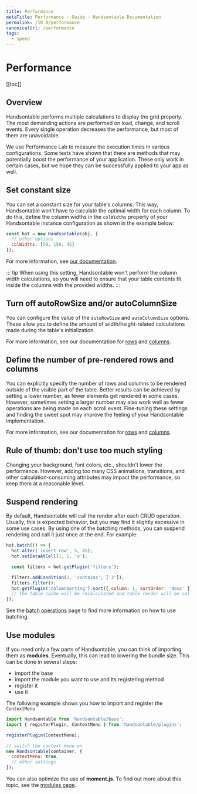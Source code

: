 ```yaml
---
title: Performance
metaTitle: Performance - Guide - Handsontable Documentation
permalink: /10.0/performance
canonicalUrl: /performance
tags:
  - speed
---
```


# Performance

[[toc]]

## Overview

Handsontable performs multiple calculations to display the grid properly. The most demanding actions are performed on load, change, and scroll events. Every single operation decreases the performance, but most of them are unavoidable.

We use Performance Lab to measure the execution times in various configurations. Some tests have shown that there are methods that may potentially boost the performance of your application. These only work in certain cases, but we hope they can be successfully applied to your app as well.

## Set constant size

You can set a constant size for your table's columns. This way, Handsontable won't have to calculate the optimal width for each column. To do this, define the column widths in the `colWidths` property of your Handsontable instance configuration as shown in the example below:

```js
const hot = new Handsontable(obj, {
  // other options
  colWidths: [50, 150, 45]
});
```

For more information, see [our documentation](@/api/metaSchema.md#colwidths).

::: tip
When using this setting, Handsontable won't perform the column width calculations, so you will need to ensure that your table contents fit inside the columns with the provided widths.
:::

## Turn off autoRowSize and/or autoColumnSize

You can configure the value of the `autoRowSize` and `autoColumnSize` options. These allow you to define the amount of width/height-related calculations made during the table's initialization.

For more information, see our documentation for [rows](@/api/metaSchema.md#autorowsize) and [columns](@/api/metaSchema.md#autocolumnsize).

## Define the number of pre-rendered rows and columns

You can explicitly specify the number of rows and columns to be rendered outside of the visible part of the table. Better results can be achieved by setting a lower number, as fewer elements get rendered in some cases. However, sometimes setting a larger number may also work well as fewer operations are being made on each scroll event. Fine-tuning these settings and finding the sweet spot may improve the feeling of your Handsontable implementation.

For more information, see our documentation for [rows](@/api/metaSchema.md#viewportrowrenderingoffset) and [columns](@/api/metaSchema.md#viewportcolumnrenderingoffset).

## Rule of thumb: don't use too much styling

Changing your background, font colors, etc., shouldn't lower the performance. However, adding too many CSS animations, transitions, and other calculation-consuming attributes may impact the performance, so keep them at a reasonable level.

## Suspend rendering

By default, Handsontable will call the render after each CRUD operation. Usually, this is expected behavior, but you may find it slightly excessive in some use cases. By using one of the batching methods, you can suspend rendering and call it just once at the end. For example:

```js
hot.batch(() => {
  hot.alter('insert_row', 5, 45);
  hot.setDataAtCell(1, 1, 'x');

  const filters = hot.getPlugin('filters');

  filters.addCondition(2, 'contains', ['3']);
  filters.filter();
  hot.getPlugin('columnSorting').sort({ column: 1, sortOrder: 'desc' });
  // The table cache will be recalculated and table render will be called once after executing the callback
});
```

See the [batch operations](@/guides/advanced-topics/batch-operations.md) page to find more information on how to use batching.

## Use modules

If you need only a few parts of Handsontable, you can think of importing them as **modules**. Eventually, this can lead to lowering the bundle size. This can be done in several steps:

- import the base
- import the module you want to use and its registering method
- register it
- use it

The following example shows you how to import and register the `ContextMenu`

```js
import Handsontable from 'handsontable/base';
import { registerPlugin, ContextMenu } from 'handsontable/plugins';

registerPlugin(ContextMenu);

// switch the context menu on
new Handsontable(container, {
  contextMenu: true,
  // other settings
});
```

You can also optimize the use of **moment.js**. To find out more about this topic, see the [modules page](@/guides/building-and-testing/modules.md).
